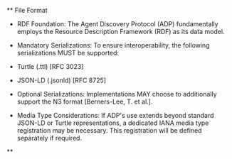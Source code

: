 ** 
File Format

-   RDF Foundation: The Agent Discovery Protocol (ADP) fundamentally employs the Resource Description Framework (RDF) as its data model.
    
-   Mandatory Serializations: To ensure interoperability, the following serializations MUST be supported:
    

-   Turtle (.ttl) [RFC 3023]
    
-   JSON-LD (.jsonld) [RFC 8725]
    

-   Optional Serializations: Implementations MAY choose to additionally support the N3 format [Berners-Lee, T. et al.].
    
-   Media Type Considerations: If ADP's use extends beyond standard JSON-LD or Turtle representations, a dedicated IANA media type registration may be necessary. This registration will be defined separately if required.
    

**